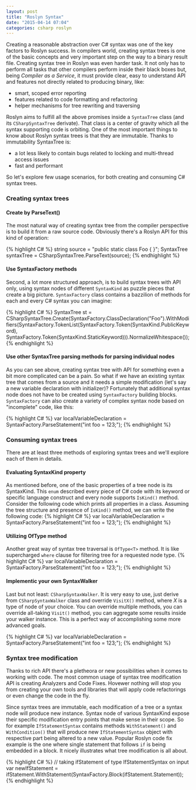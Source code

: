 ```yaml
---
layout: post
title: "Roslyn Syntax"
date: "2015-04-14 07:04"
categories: csharp roslyn
---
```

Creating a reasonable abstraction over C# syntax was one of the key factors to Roslyn success. In compilers world, creating syntax trees is one of the basic concepts and very important step on the way to a binary result file.
Creating syntax tree in Roslyn was even harder task. It not only has to perform all tasks that other compilers perform inside their black boxes but, being _Compiler as a Service_, it must provide clear, easy to understand API and features not directly related to producing binary, like:

* smart, scoped error reporting
* features related to code formatting and refactoring
* helper mechanisms for tree rewriting and traversing

Roslyn aims to fulfill all the above promises inside a `SyntaxTree` class (and its `CSharpSyntaxTree` derivate). That class is a center of gravity which all the syntax supporting code is orbiting. One of the most important things to know about Roslyn syntax trees is that they are immutable. Thanks to immutability SyntaxTree is:

* a lot less likely to contain bugs related to locking and multi-thread access issues
* fast and performant

So let's explore few usage scenarios, for both creating and consuming C# syntax trees.

### Creating syntax trees

#### Create by ParseText()
The most natural way of creating syntax tree from the compiler perspective is to build it from a raw source code. Obviously there's a Roslyn API for this kind of operation:

{% highlight C# %}
string source = "public static class Foo { }";
SyntaxTree syntaxTree = CSharpSyntaxTree.ParseText(source);
{% endhighlight %}

#### Use SyntaxFactory methods
Second, a lot more structured approach, is to build syntax trees with API only, using syntax nodes of different `SyntaxKind` as puzzle pieces that create a big picture. `SyntaxFactory` class contains a bazzilion of methods for each and every C# syntax you can imagine:

{% highlight C# %}
SyntaxTree st = CSharpSyntaxTree.Create(SyntaxFactory.ClassDeclaration("Foo").WithModifiers(SyntaxFactory.TokenList(SyntaxFactory.Token(SyntaxKind.PublicKeyword), SyntaxFactory.Token(SyntaxKind.StaticKeyword))).NormalizeWhitespace());
{% endhighlight %}

#### Use other SyntaxTree parsing methods for parsing individual nodes
As you can see above, creating syntax tree with API for something even a bit more complicated can be a pain. So what if we have an existing syntax tree that comes from a source and it needs a simple modification (let's say a new variable declaration with initializer)? Fortunately that additional syntax node does not have to be created using `SyntaxFactory` building blocks. `SyntaxFactory` can also create a variety of complex syntax node based on "incomplete" code, like this:

{% highlight C# %}
var localVariableDeclaration = SyntaxFactory.ParseStatement("int foo = 123;");
{% endhighlight %}

### Consuming syntax trees

There are at least three methods of exploring syntax trees and we'll explore each of them in details.

#### Evaluating SyntaxKind property

As mentioned before, one of the basic properties of a tree node is its SyntaxKind. This `enum` described every piece of C# code with its keyword or specific language construct and every node supports `IsKind()` method. Consider the following code which prints all properties in a class. Assuming the tree structure and presence of `IsKind()` method, we can write the following code:
{% highlight C# %}
var localVariableDeclaration = SyntaxFactory.ParseStatement("int foo = 123;");
{% endhighlight %}

#### Utilizing OfType<T> method
Another great way of syntax tree traversal is `OfType<T>` method. It is like supercharged `where` clause for filtering tree for a requested node type.
{% highlight C# %}
var localVariableDeclaration = SyntaxFactory.ParseStatement("int foo = 123;");
{% endhighlight %}

#### Implementic your own SyntaxWalker
Last but not least: `CSharpSyntaxWalker`. It is very easy to use, just derive from `CSharpSyntaxWalker` class and override `VisitX()` method, where _X_ is a type of node of your choice. You can override multiple methods, you can override all-taking `Visit()` method, you can aggregate some results inside your walker instance. This is a perfect way of accomplishing some more advanced goals.

{% highlight C# %}
var localVariableDeclaration = SyntaxFactory.ParseStatement("int foo = 123;");
{% endhighlight %}

### Syntax tree modification
Thanks to rich API there's a pletheora or new possibilities when it comes to working with code. The most common usage of syntax tree modification API is creating Analyzers and Code Fixes. Hovewer nothing will stop you from creating your own tools and libraries that will apply code refactorings or even change the code in the fly.

Since syntax trees are immutable, each modification of a tree or a syntax node will produce new instance. Syntax node of various SyntaxKind expose their specific modification entry points that make sense in their scope. So for example `IfStatementSyntax` contains methods `WithStatement()` and `WithCondition()` that will produce new `IfStatementSyntax` object with respective part being altered to a new value. Popular Roslyn code fix example is the one where single statement that follows `if` is being embedded in a block. It nicely illustrates what tree modification is all about.

{% highlight C# %}
// taking ifStatement of type IfStatementSyntax on input
var newIfStatement = ifStatement.WithStatement(SyntaxFactory.Block(ifStatement.Statement));
{% endhighlight %}
